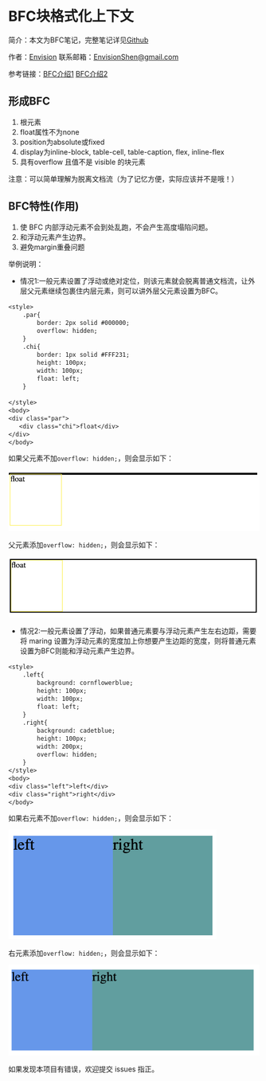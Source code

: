 # BFC块格式化上下文

简介：本文为BFC笔记，完整笔记详见[Github](https://github.com/MrEnvision/Front-end_learning_notes)

作者：[Envision](https://github.com/MrEnvision) 联系邮箱：[EnvisionShen@gmail.com](mailto:EnvisionShen@gmail.com)

参考链接：[BFC介绍1](https://www.cnblogs.com/dojo-lzz/p/3999013.html) [BFC介绍2](https://www.jianshu.com/p/0d713b32cd0d)

## 形成BFC

1. 根元素
2. float属性不为none
3. position为absolute或fixed
4. display为inline-block, table-cell, table-caption, flex, inline-flex
5. 具有overflow 且值不是 visible 的块元素

注意：可以简单理解为脱离文档流（为了记忆方便，实际应该并不是哦！）

## BFC特性\(作用\)

1. 使 BFC 内部浮动元素不会到处乱跑，不会产生高度塌陷问题。
2. 和浮动元素产生边界。
3. 避免margin重叠问题

举例说明：

* 情况1:一般元素设置了浮动或绝对定位，则该元素就会脱离普通文档流，让外层父元素继续包裹住内层元素，则可以讲外层父元素设置为BFC。

```markup
<style>
    .par{
        border: 2px solid #000000;
        overflow: hidden;
    }
    .chi{
        border: 1px solid #FFF231;
        height: 100px;
        width: 100px;
        float: left;
    }

</style>
<body>
<div class="par">
   <div class="chi">float</div>
</div>
</body>
```

如果父元素不加`overflow: hidden;`，则会显示如下：

![](../../../.gitbook/assets/pic7%20%281%29.png)

父元素添加`overflow: hidden;`，则会显示如下：

![](../../../.gitbook/assets/pic8%20%281%29.png)

* 情况2:一般元素设置了浮动，如果普通元素要与浮动元素产生左右边距，需要将 maring 设置为浮动元素的宽度加上你想要产生边距的宽度，则将普通元素设置为BFC则能和浮动元素产生边界。

```markup
<style>
    .left{
        background: cornflowerblue;
        height: 100px;
        width: 100px;
        float: left;
    }
    .right{
        background: cadetblue;
        height: 100px;
        width: 200px;
        overflow: hidden;
    }
</style>
<body>
<div class="left">left</div>
<div class="right">right</div>
</body>
```

如果右元素不加`overflow: hidden;`，则会显示如下：

![](../../../.gitbook/assets/pic9%20%281%29.png)

右元素添加`overflow: hidden;`，则会显示如下：

![](../../../.gitbook/assets/pic10.png)

如果发现本项目有错误，欢迎提交 issues 指正。

